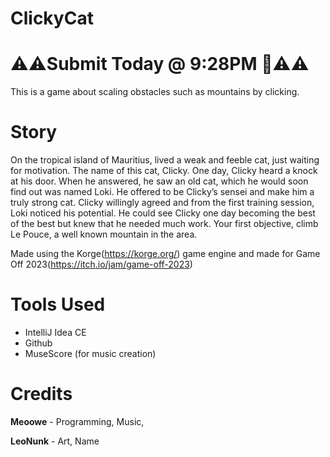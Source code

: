 # ClickyCat
# ⚠️⚠️Submit Today @ 9:28PM 🤞⚠️⚠️
This is a game about scaling obstacles such as mountains by clicking. 

# Story
On the tropical island of Mauritius, lived a weak and feeble cat, just waiting for motivation. The name of this cat, Clicky. One day, Clicky heard a knock at his door. When he answered, he saw an old cat, which he would soon find out was named Loki. He offered to be Clicky’s sensei and make him a truly strong cat. Clicky willingly agreed and from the first training session, Loki noticed his potential. He could see Clicky one day becoming the best of the best but knew that he needed much work. Your first objective, climb Le Pouce, a well known mountain in the area.

Made using the Korge(https://korge.org/) game engine and made for Game Off 2023(https://itch.io/jam/game-off-2023)
# Tools Used
- IntelliJ Idea CE
- Github
- MuseScore (for music creation)


# Credits
**Meoowe** - Programming, Music,

**LeoNunk** - Art, Name
